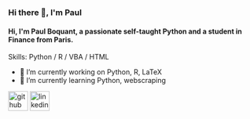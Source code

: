 ### Hi there 👋, I'm Paul
#### Hi, I'm Paul Boquant, a passionate self-taught Python and a student in Finance from Paris.

Skills: Python / R / VBA / HTML 

- 🔭 I’m currently working on Python, R, LaTeX 
- 🌱 I’m currently learning Python, webscraping 


[<img src='https://cdn.jsdelivr.net/npm/simple-icons@3.0.1/icons/github.svg' alt='github' height='40'>](https://github.com/paulbqnt)  [<img src='https://cdn.jsdelivr.net/npm/simple-icons@3.0.1/icons/linkedin.svg' alt='linkedin' height='40'>](https://www.linkedin.com/in/paulboquant/)  


